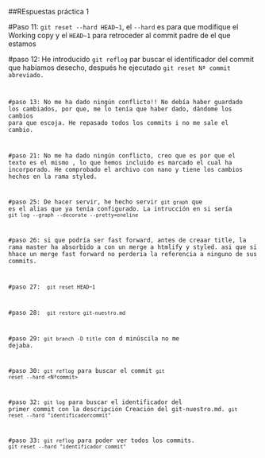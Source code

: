 ##REspuestas práctica 1

#Paso 11:
<code>git reset --hard HEAD~1</code>, el <code>--hard</code> es para que modifique el Working
copy y  el <code>HEAD~1</code> para retroceder al commit padre de el que estamos

#paso 12:
He introducido <code>git reflog</code> par buscar el identificador del commit que habiamos 
desecho, después he ejecutado <code>git reset Nª commit abreviado.

#paso 13:
No me ha dado ningún conflicto!! No debía haber guardado los cambiados, por que, me lo tenía
que haber dado, dándome los cambios para que escoja. He repasado todos los commits i no me
sale el cambio.

#paso 21:
No me ha dado ningún conflicto, creo que es por que el texto es el mismo , lo que hemos
incluido es marcado el cual ha incorporado. He comprobado el archivo con nano y tiene los
cambios hechos en la rama styled.

#paso 25:
De hacer servir, he hecho servir <code>git graph</code> que es el alias que ya tenía
configurado. La intrucción en si sería <code>git log --graph --decorate --pretty=oneline</code>

#paso 26:
si que podría ser fast forward, antes de creaar title, la rama master ha absorbido a con 
un merge a htmlify y styled. asi que si hhace un merge fast forward no perderia la referencia
a ninguno de sus commits.

#paso 27:
<code> git reset HEAD~1</code>

#paso 28:
<code> git restore git-nuestro.md</code>

#paso 29:
<code>git branch -D title</code> con d minúscila no me dejaba.

#paso 30:
<code>git reflog</code> para buscar el commit
<code>git reset --hard <Nªcommit></code>

#paso 32:
<code>git log</code> para buscar el identificador del primer commit con la descripción 
Creación del git-nuestro.md.
<code>git reset --hard "identificadorcommit"</code>

#paso 33:
<code>git reflog</code> para poder ver todos los commits.
<code>git reset --hard "identificador commit"</code> 
